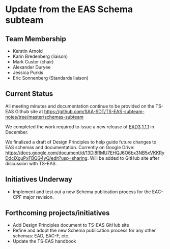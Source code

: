 # Update from the EAS Schema subteam

## Team Membership

- Kerstin Arnold
- Karin Bredenberg (liaison)
- Mark Custer (chair)
- Alexander Duryee
- Jessica Purkis
- Eric Sonnenberg (Standards liaison)

## Current Status

All meeting minutes and documentation continue to be provided on the TS-EAS Github site at <https://github.com/SAA-SDT/TS-EAS-subteam-notes/tree/master/schemas-subteam>

We completed the work required to issue a new release of [EAD3 1.1.1](https://github.com/SAA-SDT/EAD3/releases/tag/v1.1.1) in December.

We finalized a draft of Design Principles to help guide future changes to EAS schemas and documentation. Currently on Google Drive: https://docs.google.com/document/d/13Di8RMU7EHQJ6O6bx3NB5xVKKRyDdciXguPxFBQG4yQ/edit?usp=sharing.  Will be added to GitHub site after discussion with TS-EAS.

## Initiatives Underway

- Implement and test out a new Schema publication process for the EAC-CPF major revision.


## Forthcoming projects/initiatives

- Add Design Principles document to TS-EAS GitHub site
- Refine and adopt the new Schema publication process for any other schemas:  EAD, EAC-F, etc.
- Update the TS-EAS handbook
